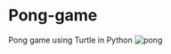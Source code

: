 # Pong-game
Pong game using Turtle in Python
![pong](https://user-images.githubusercontent.com/73723370/167078631-0a6137f3-4988-4327-9495-805d98aa4c4e.jpg)
